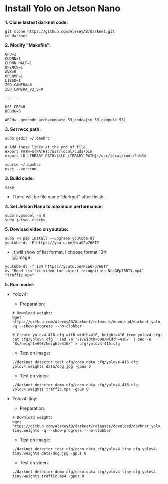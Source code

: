 # Install Yolo on Jetson Nano

**1. Clone lastest darknet code:**
```
git clone https://github.com/AlexeyAB/darknet.git
cd darknet
```
**2. Modify "Makefile":**
```
GPU=1
CUDNN=1
CUDNN_HALF=1
OPENCV=1
AVX=0
OPENMP=1
LIBSO=1
ZED_CAMERA=0
ZED_CAMERA_v2_8=0

......

USE_CPP=0
DEBUG=0

ARCH= -gencode arch=compute_53,code=[sm_53,compute_53]
```

**3. Set nvcc path:**
```
sudo gedit ~/.bashrc
```
```
# Add these lines at the end of file.
export PATH=${PATH}:/usr/local/cuda/bin
export LD_LIBRARY_PATH=${LD_LIBRARY_PATH}:/usr/local/cuda/lib64
```
```
source ~/.bashrc
nvcc --version
```

**3. Build code:**
```
make
```
   - There will be file name "darknet" after finish.

**4. Set Jetson Nano to maximum performance:**
```
sudo nvpmodel -m 0
sudo jetson_clocks
```

**5. Dowload video on youtube:**
```
sudo -H pip install --upgrade youtube-dl
youtube-dl -F https://youtu.be/NcaGFp76BTY
```
- It will show of list format, I choose format 134:\
![image](https://user-images.githubusercontent.com/53186326/135750244-1d18a6fc-6fd2-49ad-ac52-ef63dd5f5245.png)
```
youtube-dl -f 134 https://youtu.be/NcaGFp76BTY
mv "Road traffic video for object recognition-NcaGFp76BTY.mp4" "traffic.mp4"
```

**5. Run model:**
   - Yolov4:
      - Preparation:
      ```
      # Download weight:
      wget https://github.com/AlexeyAB/darknet/releases/download/darknet_yolo_v4_pre/yolov4.weights -q --show-progress --no-clobber

      # Create yolov4-416.cfg with width=416, height=416 from yolov4.cfg:
      cat cfg/yolov4.cfg | sed -e '7s/width=608/width=416/' | sed -e '8s/height=608/height=416/' > cfg/yolov4-416.cfg
      ```
      - Test on image:
      ``` 
      ./darknet detector test cfg/coco.data cfg/yolov4-416.cfg yolov4.weights data/dog.jpg -gpus 0
      ```
      - Test on video:
      ```
      ./darknet detector demo cfg/coco.data cfg/yolov4-416.cfg yolov4.weights traffic.mp4 -gpus 0
      ```
   
   - Yolov4-tiny:
      - Preparation:
      ```
      # Download weight:
      wget https://github.com/AlexeyAB/darknet/releases/download/darknet_yolo_v4_pre/yolov4-tiny.weights -q --show-progress --no-clobber
      ```
      - Test on image:
      ``` 
      ./darknet detector test cfg/coco.data cfg/yolov4-tiny.cfg yolov4-tiny.weights data/dog.jpg -gpus 0
      ```
      - Test on video:
      ```
      ./darknet detector demo cfg/coco.data cfg/yolov4-tiny.cfg yolov4-tiny.weights traffic.mp4 -gpus 0
      ```
